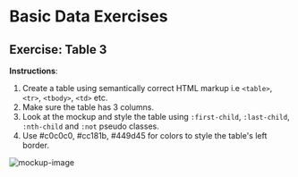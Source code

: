 # Basic Data Exercises

## Exercise: Table 3

**Instructions**:

1. Create a table using semantically correct HTML markup i.e `<table>`, `<tr>`, `<tbody>`, `<td>` etc.
2. Make sure the table has 3 columns.
3. Look at the mockup and style the table using `:first-child`, `:last-child`, `:nth-child` and `:not` pseudo classes.
4. Use #c0c0c0, #cc181b, #449d45 for colors to style the table's left border.

![mockup-image](/image/mockup.jpg)